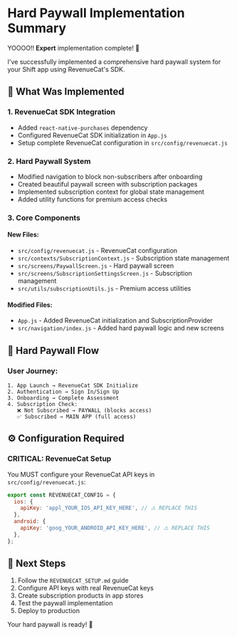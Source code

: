 # Hard Paywall Implementation Summary

YOOOO!! **Expert** implementation complete! 🚀

I've successfully implemented a comprehensive hard paywall system for your Shift app using RevenueCat's SDK.

## 🎯 What Was Implemented

### 1. RevenueCat SDK Integration
- Added `react-native-purchases` dependency
- Configured RevenueCat SDK initialization in `App.js`
- Setup complete RevenueCat configuration in `src/config/revenuecat.js`

### 2. Hard Paywall System
- Modified navigation to block non-subscribers after onboarding
- Created beautiful paywall screen with subscription packages
- Implemented subscription context for global state management
- Added utility functions for premium access checks

### 3. Core Components

#### New Files:
- `src/config/revenuecat.js` - RevenueCat configuration
- `src/contexts/SubscriptionContext.js` - Subscription state management  
- `src/screens/PaywallScreen.js` - Hard paywall screen
- `src/screens/SubscriptionSettingsScreen.js` - Subscription management
- `src/utils/subscriptionUtils.js` - Premium access utilities

#### Modified Files:
- `App.js` - Added RevenueCat initialization and SubscriptionProvider
- `src/navigation/index.js` - Added hard paywall logic and new screens

## 🔐 Hard Paywall Flow

### User Journey:
```
1. App Launch → RevenueCat SDK Initialize
2. Authentication → Sign In/Sign Up
3. Onboarding → Complete Assessment  
4. Subscription Check:
   ❌ Not Subscribed → PAYWALL (blocks access)
   ✅ Subscribed → MAIN APP (full access)
```

## ⚙️ Configuration Required

### CRITICAL: RevenueCat Setup
You MUST configure your RevenueCat API keys in `src/config/revenuecat.js`:

```javascript
export const REVENUECAT_CONFIG = {
  ios: {
    apiKey: 'appl_YOUR_IOS_API_KEY_HERE', // ⚠️ REPLACE THIS
  },
  android: {
    apiKey: 'goog_YOUR_ANDROID_API_KEY_HERE', // ⚠️ REPLACE THIS  
  },
};
```

## 🚀 Next Steps

1. Follow the `REVENUECAT_SETUP.md` guide
2. Configure API keys with real RevenueCat keys
3. Create subscription products in app stores
4. Test the paywall implementation
5. Deploy to production

Your hard paywall is ready! 🎉 